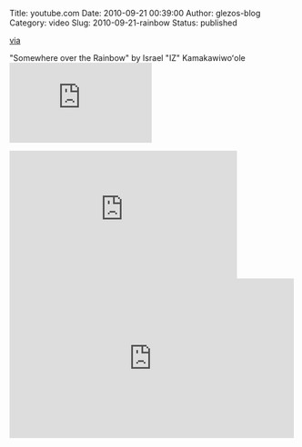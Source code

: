 Title: youtube.com
Date: 2010-09-21 00:39:00
Author: glezos-blog
Category: video
Slug: 2010-09-21-rainbow
Status: published

[via](http://www.youtube.com/watch?v=V1bFr2SWP1I)

"Somewhere over the Rainbow"
by Israel "IZ" Kamakawiwoʻole<iframe width="250" height="141"  id="youtube_iframe" src="https://www.youtube.com/embed/0JwzvRTaxhc?feature=oembed&amp;enablejsapi=1&amp;origin=http://safe.txmblr.com&amp;wmode=opaque" frameborder="0" allowfullscreen></iframe>
<iframe width="400" height="225"  id="youtube_iframe" src="https://www.youtube.com/embed/0JwzvRTaxhc?feature=oembed&amp;enablejsapi=1&amp;origin=http://safe.txmblr.com&amp;wmode=opaque" frameborder="0" allowfullscreen></iframe>
<iframe width="500" height="281"  id="youtube_iframe" src="https://www.youtube.com/embed/0JwzvRTaxhc?feature=oembed&amp;enablejsapi=1&amp;origin=http://safe.txmblr.com&amp;wmode=opaque" frameborder="0" allowfullscreen></iframe>
